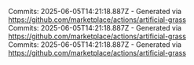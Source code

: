 Commits: 2025-06-05T14:21:18.887Z - Generated via https://github.com/marketplace/actions/artificial-grass
<br>
Commits: 2025-06-05T14:21:18.887Z - Generated via https://github.com/marketplace/actions/artificial-grass
<br>
Commits: 2025-06-05T14:21:18.887Z - Generated via https://github.com/marketplace/actions/artificial-grass
<br>
